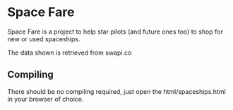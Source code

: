 # Space Fare
Space Fare is a project to help star pilots (and future ones too) to shop for new or used spaceships.

The data shown is retrieved from swapi.co

## Compiling
There should be no compiling required, just open the html/spaceships.html in your browser of choice.
